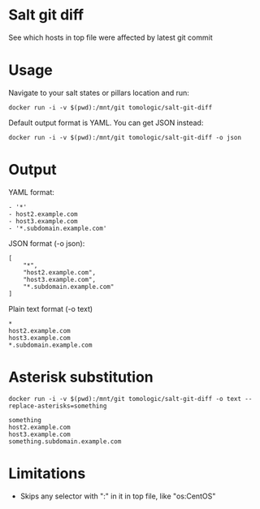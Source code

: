 # Salt git diff
See which hosts in top file were affected by latest git commit

# Usage
Navigate to your salt states or pillars location and run:

    docker run -i -v $(pwd):/mnt/git tomologic/salt-git-diff

Default output format is YAML. You can get JSON instead:

    docker run -i -v $(pwd):/mnt/git tomologic/salt-git-diff -o json

# Output
YAML format:

    - '*'
    - host2.example.com
    - host3.example.com
    - '*.subdomain.example.com'

JSON format (-o json):

    [
        "*",
        "host2.example.com",
        "host3.example.com",
        "*.subdomain.example.com"
    ]

Plain text format (-o text)

    *
    host2.example.com
    host3.example.com
    *.subdomain.example.com

# Asterisk substitution

    docker run -i -v $(pwd):/mnt/git tomologic/salt-git-diff -o text --replace-asterisks=something

    something
    host2.example.com
    host3.example.com
    something.subdomain.example.com
    
# Limitations
* Skips any selector with ":" in it in top file, like "os:CentOS"

